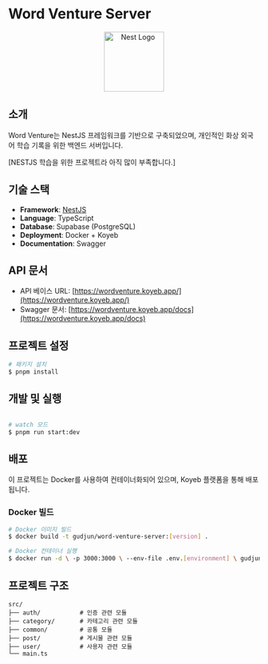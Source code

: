 # Word Venture Server

<p align="center">
  <a href="http://nestjs.com/" target="blank"><img src="https://nestjs.com/img/logo-small.svg" width="120" alt="Nest Logo" /></a>
</p>

## 소개

Word Venture는 NestJS 프레임워크를 기반으로 구축되었으며, 개인적인 화상 외국어 학습 기록을 위한 백엔드 서버입니다.

[NESTJS 학습을 위한 프로젝트라 아직 많이 부족합니다.]

## 기술 스택

- **Framework**: [NestJS](https://nestjs.com/)
- **Language**: TypeScript
- **Database**: Supabase (PostgreSQL)
- **Deployment**: Docker + Koyeb
- **Documentation**: Swagger

## API 문서

- API 베이스 URL: [https://wordventure.koyeb.app/](https://wordventure.koyeb.app/)
- Swagger 문서: [https://wordventure.koyeb.app/docs](https://wordventure.koyeb.app/docs)

## 프로젝트 설정

```bash
# 패키지 설치
$ pnpm install
```

## 개발 및 실행

```bash

# watch 모드
$ pnpm run start:dev
```

## 배포

이 프로젝트는 Docker를 사용하여 컨테이너화되어 있으며, Koyeb 플랫폼을 통해 배포됩니다.

### Docker 빌드

```bash
# Docker 이미지 빌드
$ docker build -t gudjun/word-venture-server:[version] .

# Docker 컨테이너 실행
$ docker run -d \ -p 3000:3000 \ --env-file .env.[environment] \ gudjun/word-venture-server:[version]
```

## 프로젝트 구조

```
src/
├── auth/           # 인증 관련 모듈
├── category/       # 카테고리 관련 모듈
├── common/         # 공통 모듈
├── post/           # 게시물 관련 모듈
├── user/           # 사용자 관련 모듈
└── main.ts
```

